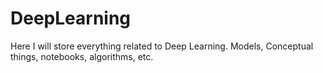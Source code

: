 # DeepLearning
Here I will store everything related to Deep Learning. Models, Conceptual things, notebooks, algorithms, etc.
